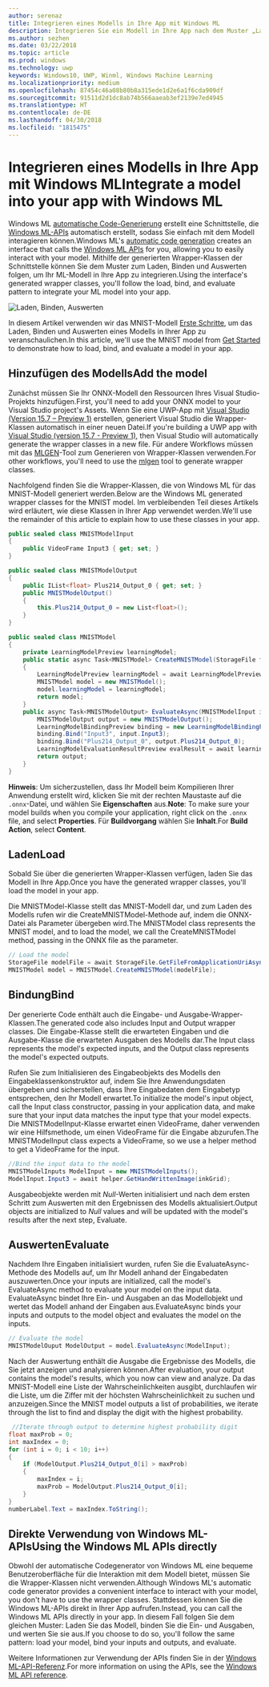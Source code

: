 ```yaml
---
author: serenaz
title: Integrieren eines Modells in Ihre App mit Windows ML
description: Integrieren Sie ein Modell in Ihre App nach dem Muster „Laden, Binden und Auswerten“.
ms.author: sezhen
ms.date: 03/22/2018
ms.topic: article
ms.prod: windows
ms.technology: uwp
keywords: Windows10, UWP, Winml, Windows Machine Learning
ms.localizationpriority: medium
ms.openlocfilehash: 87454c46a08b80b8a315ede1d2e6a1f6cda909df
ms.sourcegitcommit: 91511d2d1dc8ab74b566aaeab3ef2139e7ed4945
ms.translationtype: HT
ms.contentlocale: de-DE
ms.lasthandoff: 04/30/2018
ms.locfileid: "1815475"
---
```

# <a name="integrate-a-model-into-your-app-with-windows-ml"></a><span data-ttu-id="438e1-104">Integrieren eines Modells in Ihre App mit Windows ML</span><span class="sxs-lookup"><span data-stu-id="438e1-104">Integrate a model into your app with Windows ML</span></span>

<span data-ttu-id="438e1-105">Windows ML [automatische Code-Generierung](overview.md#automatic-interface-code-generation) erstellt eine Schnittstelle, die [Windows ML-APIs](/uwp/api/windows.ai.machinelearning.preview) automatisch erstellt, sodass Sie einfach mit dem Modell interagieren können.</span><span class="sxs-lookup"><span data-stu-id="438e1-105">Windows ML's [automatic code generation](overview.md#automatic-interface-code-generation) creates an interface that calls the [Windows ML APIs](/uwp/api/windows.ai.machinelearning.preview) for you, allowing you to easily interact with your model.</span></span> <span data-ttu-id="438e1-106">Mithilfe der generierten Wrapper-Klassen der Schnittstelle können Sie dem Muster zum Laden, Binden und Auswerten folgen, um Ihr ML-Modell in Ihre App zu integrieren.</span><span class="sxs-lookup"><span data-stu-id="438e1-106">Using the interface's generated wrapper classes, you'll follow the load, bind, and evaluate pattern to integrate your ML model into your app.</span></span>

![Laden, Binden, Auswerten](images/load-bind-evaluate.png)

<span data-ttu-id="438e1-108">In diesem Artikel verwenden wir das MNIST-Modell [Erste Schritte](get-started.md), um das Laden, Binden und Auswerten eines Modells in Ihrer App zu veranschaulichen.</span><span class="sxs-lookup"><span data-stu-id="438e1-108">In this article, we'll use the MNIST model from [Get Started](get-started.md) to demonstrate how to load, bind, and evaluate a model in your app.</span></span>

## <a name="add-the-model"></a><span data-ttu-id="438e1-109">Hinzufügen des Modells</span><span class="sxs-lookup"><span data-stu-id="438e1-109">Add the model</span></span>

<span data-ttu-id="438e1-110">Zunächst müssen Sie Ihr ONNX-Modell den Ressourcen Ihres Visual Studio-Projekts hinzufügen.</span><span class="sxs-lookup"><span data-stu-id="438e1-110">First, you'll need to add your ONNX model to your Visual Studio project's Assets.</span></span> <span data-ttu-id="438e1-111">Wenn Sie eine UWP-App mit [Visual Studio (Version 15.7 – Preview 1)](https://www.visualstudio.com/vs/preview/) erstellen, generiert Visual Studio die Wrapper-Klassen automatisch in einer neuen Datei.</span><span class="sxs-lookup"><span data-stu-id="438e1-111">If you're building a UWP app with [Visual Studio (version 15.7 - Preview 1)](https://www.visualstudio.com/vs/preview/), then Visual Studio will automatically generate the wrapper classes in a new file.</span></span> <span data-ttu-id="438e1-112">Für andere Workflows müssen mit das [MLGEN](overview.md#automatic-interface-code-generation)-Tool zum Generieren von Wrapper-Klassen verwenden.</span><span class="sxs-lookup"><span data-stu-id="438e1-112">For other workflows, you'll need to use the [mlgen](overview.md#automatic-interface-code-generation) tool to generate wrapper classes.</span></span>

<span data-ttu-id="438e1-113">Nachfolgend finden Sie die Wrapper-Klassen, die von Windows ML für das MNIST-Modell generiert werden.</span><span class="sxs-lookup"><span data-stu-id="438e1-113">Below are the Windows ML generated wrapper classes for the MNIST model.</span></span> <span data-ttu-id="438e1-114">Im verbleibenden Teil dieses Artikels wird erläutert, wie diese Klassen in Ihrer App verwendet werden.</span><span class="sxs-lookup"><span data-stu-id="438e1-114">We'll use the remainder of this article to explain how to use these classes in your app.</span></span>

```csharp
public sealed class MNISTModelInput
{
    public VideoFrame Input3 { get; set; }
}

public sealed class MNISTModelOutput
{
    public IList<float> Plus214_Output_0 { get; set; }
    public MNISTModelOutput()
    {
        this.Plus214_Output_0 = new List<float>();
    }
}

public sealed class MNISTModel
{
    private LearningModelPreview learningModel;
    public static async Task<MNISTModel> CreateMNISTModel(StorageFile file)
    {
        LearningModelPreview learningModel = await LearningModelPreview.LoadModelFromStorageFileAsync(file);
        MNISTModel model = new MNISTModel();
        model.learningModel = learningModel;
        return model;
    }
    public async Task<MNISTModelOutput> EvaluateAsync(MNISTModelInput input) {
        MNISTModelOutput output = new MNISTModelOutput();
        LearningModelBindingPreview binding = new LearningModelBindingPreview(learningModel);
        binding.Bind("Input3", input.Input3);
        binding.Bind("Plus214_Output_0", output.Plus214_Output_0);
        LearningModelEvaluationResultPreview evalResult = await learningModel.EvaluateAsync(binding, string.Empty);
        return output;
    }
}
```

<span data-ttu-id="438e1-115">**Hinweis**: Um sicherzustellen, dass Ihr Modell beim Kompilieren Ihrer Anwendung erstellt wird, klicken Sie mit der rechten Maustaste auf die `.onnx`-Datei, und wählen Sie **Eigenschaften** aus.</span><span class="sxs-lookup"><span data-stu-id="438e1-115">**Note**: To make sure your model builds when you compile your application, right click on the `.onnx` file, and select **Properties**.</span></span> <span data-ttu-id="438e1-116">Für **Buildvorgang** wählen Sie **Inhalt**.</span><span class="sxs-lookup"><span data-stu-id="438e1-116">For **Build Action**, select **Content**.</span></span>

## <a name="load"></a><span data-ttu-id="438e1-117">Laden</span><span class="sxs-lookup"><span data-stu-id="438e1-117">Load</span></span>

<span data-ttu-id="438e1-118">Sobald Sie über die generierten Wrapper-Klassen verfügen, laden Sie das Modell in Ihre App.</span><span class="sxs-lookup"><span data-stu-id="438e1-118">Once you have the generated wrapper classes, you'll load the model in your app.</span></span>

<span data-ttu-id="438e1-119">Die MNISTModel-Klasse stellt das MNIST-Modell dar, und zum Laden des Modells rufen wir die CreateMNISTModel-Methode auf, indem die ONNX-Datei als Parameter übergeben wird.</span><span class="sxs-lookup"><span data-stu-id="438e1-119">The MNISTModel class represents the MNIST model, and to load the model, we call the CreateMNISTModel method, passing in the ONNX file as the parameter.</span></span>

```csharp
// Load the model
StorageFile modelFile = await StorageFile.GetFileFromApplicationUriAsync(new Uri($"ms-appx:///Assets/MNIST.onnx"));
MNISTModel model = MNISTModel.CreateMNISTModel(modelFile);
```

## <a name="bind"></a><span data-ttu-id="438e1-120">Bindung</span><span class="sxs-lookup"><span data-stu-id="438e1-120">Bind</span></span>

<span data-ttu-id="438e1-121">Der generierte Code enthält auch die Eingabe- und Ausgabe-Wrapper-Klassen.</span><span class="sxs-lookup"><span data-stu-id="438e1-121">The generated code also includes Input and Output wrapper classes.</span></span> <span data-ttu-id="438e1-122">Die Eingabe-Klasse stellt die erwarteten Eingaben und die Ausgabe-Klasse die erwarteten Ausgaben des Modells dar.</span><span class="sxs-lookup"><span data-stu-id="438e1-122">The Input class represents the model's expected inputs, and the Output class represents the model's expected outputs.</span></span>

<span data-ttu-id="438e1-123">Rufen Sie zum Initialisieren des Eingabeobjekts des Modells den Eingabeklassenkonstruktor auf, indem Sie Ihre Anwendungsdaten übergeben und sicherstellen, dass Ihre Eingabedaten dem Eingabetyp entsprechen, den Ihr Modell erwartet.</span><span class="sxs-lookup"><span data-stu-id="438e1-123">To initialize the model's input object, call the Input class constructor, passing in your application data, and make sure that your input data matches the input type that your model expects.</span></span> <span data-ttu-id="438e1-124">Die MNISTModelInput-Klasse erwartet einen VideoFrame, daher verwenden wir eine Hilfsmethode, um einen VideoFrame für die Eingabe abzurufen.</span><span class="sxs-lookup"><span data-stu-id="438e1-124">The MNISTModelInput class expects a VideoFrame, so we use a helper method to get a VideoFrame for the input.</span></span>

```csharp
//Bind the input data to the model
MNISTModelInputs ModelInput = new MNISTModelInputs();
ModelInput.Input3 = await helper.GetHandWrittenImage(inkGrid);
```

<span data-ttu-id="438e1-125">Ausgabeobjekte werden mit *Null*-Werten initialisiert und nach dem ersten Schritt zum Auswerten mit den Ergebnissen des Modells aktualisiert.</span><span class="sxs-lookup"><span data-stu-id="438e1-125">Output objects are initialized to *Null* values and will be updated with the model's results after the next step, Evaluate.</span></span>

## <a name="evaluate"></a><span data-ttu-id="438e1-126">Auswerten</span><span class="sxs-lookup"><span data-stu-id="438e1-126">Evaluate</span></span>

<span data-ttu-id="438e1-127">Nachdem Ihre Eingaben initialisiert wurden, rufen Sie die EvaluateAsync-Methode des Modells auf, um Ihr Modell anhand der Eingabedaten auszuwerten.</span><span class="sxs-lookup"><span data-stu-id="438e1-127">Once your inputs are initialized, call the model's EvaluateAsync method to evaluate your model on the input data.</span></span> <span data-ttu-id="438e1-128">EvaluateAsync bindet Ihre Ein- und Ausgaben an das Modellobjekt und wertet das Modell anhand der Eingaben aus.</span><span class="sxs-lookup"><span data-stu-id="438e1-128">EvaluateAsync binds your inputs and outputs to the model object and evaluates the model on the inputs.</span></span>

```csharp
// Evaluate the model
MNISTModelOuput ModelOutput = model.EvaluateAsync(ModelInput);
```

<span data-ttu-id="438e1-129">Nach der Auswertung enthält die Ausgabe die Ergebnisse des Modells, die Sie jetzt anzeigen und analysieren können.</span><span class="sxs-lookup"><span data-stu-id="438e1-129">After evaluation, your output contains the model's results, which you now can view and analyze.</span></span> <span data-ttu-id="438e1-130">Da das MNIST-Modell eine Liste der Wahrscheinlichkeiten ausgibt, durchlaufen wir die Liste, um die Ziffer mit der höchsten Wahrscheinlichkeit zu suchen und anzuzeigen.</span><span class="sxs-lookup"><span data-stu-id="438e1-130">Since the MNIST model outputs a list of probabilities, we iterate through the list to find and display the digit with the highest probability.</span></span>

```csharp
 //Iterate through output to determine highest probability digit
float maxProb = 0;
int maxIndex = 0;
for (int i = 0; i < 10; i++)
{
    if (ModelOutput.Plus214_Output_0[i] > maxProb)
    {
        maxIndex = i;
        maxProb = ModelOutput.Plus214_Output_0[i];
    }
}
numberLabel.Text = maxIndex.ToString();
```

## <a name="using-the-windows-ml-apis-directly"></a><span data-ttu-id="438e1-131">Direkte Verwendung von Windows ML-APIs</span><span class="sxs-lookup"><span data-stu-id="438e1-131">Using the Windows ML APIs directly</span></span>

<span data-ttu-id="438e1-132">Obwohl der automatische Codegenerator von Windows ML eine bequeme Benutzeroberfläche für die Interaktion mit dem Modell bietet, müssen Sie die Wrapper-Klassen nicht verwenden.</span><span class="sxs-lookup"><span data-stu-id="438e1-132">Although Windows ML's automatic code generator provides a convenient interface to interact with your model, you don't have to use the wrapper classes.</span></span> <span data-ttu-id="438e1-133">Stattdessen können Sie die Windows ML-APIs direkt in Ihrer App aufrufen.</span><span class="sxs-lookup"><span data-stu-id="438e1-133">Instead, you can call the Windows ML APIs directly in your app.</span></span>
<span data-ttu-id="438e1-134">In diesem Fall folgen Sie dem gleichen Muster: Laden Sie das Modell, binden Sie die Ein- und Ausgaben, und werten Sie sie aus.</span><span class="sxs-lookup"><span data-stu-id="438e1-134">If you choose to do so, you'll follow the same pattern: load your model, bind your inputs and outputs, and evaluate.</span></span>

<span data-ttu-id="438e1-135">Weitere Informationen zur Verwendung der APIs finden Sie in der [Windows ML-API-Referenz](/uwp/api/windows.ai.machinelearning.preview).</span><span class="sxs-lookup"><span data-stu-id="438e1-135">For more information on using the APIs, see the [Windows ML API reference](/uwp/api/windows.ai.machinelearning.preview).</span></span>
